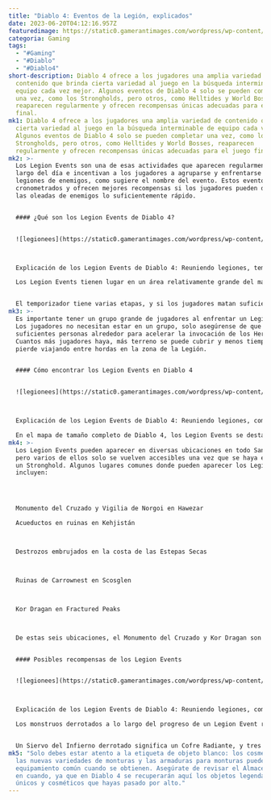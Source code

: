 ```yaml
---
title: "Diablo 4: Eventos de la Legión, explicados"
date: 2023-06-20T04:12:16.957Z
featuredimage: https://static0.gamerantimages.com/wordpress/wp-content/uploads/2023/06/diablo-4-legion-events-explained-lilith-hell-cutscene-inarius-demonic-hordes.jpg?q=50&fit=contain&w=1140&h=&dpr=1.5
categoria: Gaming
tags:
  - "#Gaming"
  - "#Diablo"
  - "#Diablo4"
short-description: Diablo 4 ofrece a los jugadores una amplia variedad de
  contenido que brinda cierta variedad al juego en la búsqueda interminable de
  equipo cada vez mejor. Algunos eventos de Diablo 4 solo se pueden completar
  una vez, como los Strongholds, pero otros, como Helltides y World Bosses,
  reaparecen regularmente y ofrecen recompensas únicas adecuadas para el juego
  final.
mk1: Diablo 4 ofrece a los jugadores una amplia variedad de contenido que brinda
  cierta variedad al juego en la búsqueda interminable de equipo cada vez mejor.
  Algunos eventos de Diablo 4 solo se pueden completar una vez, como los
  Strongholds, pero otros, como Helltides y World Bosses, reaparecen
  regularmente y ofrecen recompensas únicas adecuadas para el juego final.
mk2: >-
  Los Legion Events son una de esas actividades que aparecen regularmente a lo
  largo del día e incentivan a los jugadores a agruparse y enfrentarse a
  legiones de enemigos, como sugiere el nombre del evento. Estos eventos están
  cronometrados y ofrecen mejores recompensas si los jugadores pueden derrotar a
  las oleadas de enemigos lo suficientemente rápido.


  #### ¿Qué son los Legion Events de Diablo 4?


  ![legionees](https://static0.gamerantimages.com/wordpress/wp-content/uploads/2023/06/screenshot3655.jpg?q=50&fit=crop&w=1500&dpr=1.5 "legionees")



  Explicación de los Legion Events de Diablo 4: Reuniendo legiones, temporizador, Siervo del Infierno, Señor Supremo.

  Los Legion Events tienen lugar en un área relativamente grande del mapa mundial en algunas ubicaciones alrededor de Santuario. Una vez que comienza el evento, los jugadores deberían ver puntos rojos y puntos de interés que aparecen en su minimapa, junto con un temporizador. El objetivo de un Legion Event en Diablo 4 es derrotar a los Siervos del Infierno que solo aparecen una vez que se haya derrotado a suficientes de sus secuaces.


  El temporizador tiene varias etapas, y si los jugadores matan suficientes enemigos para hacer aparecer a un Siervo del Infierno, se iniciará un nuevo temporizador tras su derrota. Por lo general, hay tres Siervos del Infierno por cada Legion Event. Sin embargo, si los jugadores se quedan sin tiempo antes de derrotar a los tres, aparecerá el jefe final, un Señor Supremo, junto con un jefe estándar al final del calabozo, como el Abominación Khazra. Cuantos más Siervos del Infierno derroten los jugadores antes de que aparezca el Señor Supremo, mejores serán los objetos al final, con una Maestría completa que se obtiene típicamente al matar a los tres.
mk3: >-
  Es importante tener un grupo grande de jugadores al enfrentar un Legion Event.
  Los jugadores no necesitan estar en un grupo, solo asegúrense de que haya
  suficientes personas alrededor para acelerar la invocación de los Heraldos.
  Cuantos más jugadores haya, más terreno se puede cubrir y menos tiempo se
  pierde viajando entre hordas en la zona de la Legión.


  #### Cómo encontrar los Legion Events en Diablo 4


  ![legionees](https://static0.gamerantimages.com/wordpress/wp-content/uploads/2023/06/screenshot3653.jpg?q=50&fit=crop&w=1500&dpr=1.5 "legionees")



  Explicación de los Legion Events de Diablo 4: Reuniendo legiones, comienza el evento, temporizador, cuenta regresiva.

  En el mapa de tamaño completo de Diablo 4, los Legion Events se destacan con un círculo que, al colocar el cursor sobre él, describe los aspectos básicos del evento y cuánto tiempo falta para que comience. Al igual que con los World Bosses, aparecerá una notificación cuando comience la cuenta regresiva de un Legion Event si estás cerca. Sin importar dónde te encuentres en Santuario, el icono debería ser visible en el minimapa una vez que aparezca. Abre el mapa y coloca un marcador para encontrar más fácilmente el camino hasta allí.
mk4: >-
  Los Legion Events pueden aparecer en diversas ubicaciones en todo Santuario,
  pero varios de ellos solo se vuelven accesibles una vez que se haya eliminado
  un Stronghold. Algunos lugares comunes donde pueden aparecer los Legion Events
  incluyen:




  Monumento del Cruzado y Vigilia de Norgoi en Hawezar

  Acueductos en ruinas en Kehjistán



  Destrozos embrujados en la costa de las Estepas Secas



  Ruinas de Carrownest en Scosglen



  Kor Dragan en Fractured Peaks



  De estas seis ubicaciones, el Monumento del Cruzado y Kor Dragan son dos que requieren completar un Stronghold antes de que se puedan ver los Legion Events allí.


  #### Posibles recompensas de los Legion Events


  ![legionees](https://static0.gamerantimages.com/wordpress/wp-content/uploads/2023/06/screenshot3661.jpg?q=50&fit=crop&w=1500&dpr=1.5 "legionees")



  Explicación de los Legion Events de Diablo 4: Reuniendo legiones, completando misiones.

  Los monstruos derrotados a lo largo del progreso de un Legion Event recompensarán experiencia, oro y objetos como de costumbre. Después de derrotar al Señor Supremo y al jefe del calabozo, aparecerán hasta tres Cofres Radiantes, dependiendo de la Maestría del grupo en el Legion Event.


  Un Siervo del Infierno derrotado significa un Cofre Radiante, y tres derrotados recompensan con tres cofres. Dentro de estos cofres se encuentra botín de una tabla de botín especial de Legion Event que contiene los objetos de alto nivel habituales y materiales, así como la posibilidad de obtener cosméticos únicos y monturas. Las Riendas Espantosas, que desbloquean el Jinete Espectral, pueden caer de los cofres del Legion Event.
mk5: "Solo debes estar atento a la etiqueta de objeto blanco: los cosméticos,
  las nuevas variedades de monturas y las armaduras para monturas pueden parecer
  equipamiento común cuando se obtienen. Asegúrate de revisar el Almacén de vez
  en cuando, ya que en Diablo 4 se recuperarán aquí los objetos legendarios,
  únicos y cosméticos que hayas pasado por alto."
---
```

